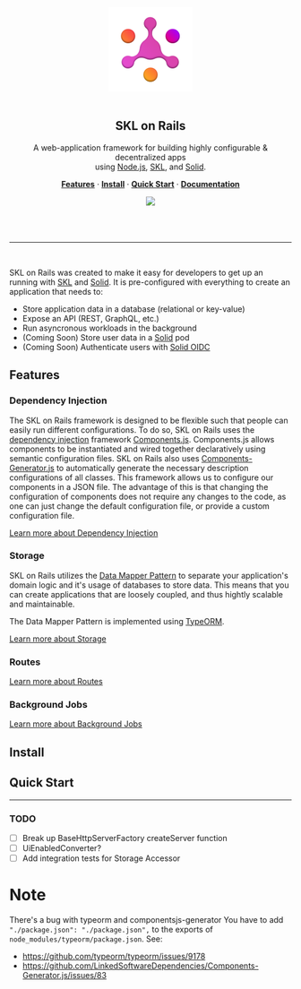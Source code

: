 <div align="center">
  <a href="https://github.com/comake/skl-app-server">
    <img src="./resources/skl.svg" width="150" height="150">
  </a>
  <br/>
  <br/>
  <h2>SKL on Rails</h2>
  <p>
    A web-application framework for building highly configurable & decentralized apps <br/> using <a href="https://nodejs.org/">Node.js</a>, <a href="https://www.comake.io/skl">SKL</a>, and <a href="https://solidproject.org/">Solid</a>.
  </p>
  <p>
    <a href="#bull-features"><strong>Features</strong></a> ·
    <a href="#install"><strong>Install</strong></a> ·
    <a href="#quick-guide"><strong>Quick Start</strong></a> ·
    <a href="https://app.gitbook.com/s/Dbvw06OMs2fMDmC8CZep/"><strong>Documentation</strong></a>
  </p>
  <p>
    <a href="https://github.com/comake/skl-app-server/actions/workflows/ci.yml">
      <img src="https://github.com/comake/skl-app-server/actions/workflows/ci.yml/badge.svg">
    </a>
  </p>
  <br>
  <br>
</div>

---
<br/>

SKL on Rails was created to make it easy for developers to get up an running with [SKL](https://www.comake.io/skl) and [Solid](https://solidproject.org/). It is pre-configured with everything to create an application that needs to:

- Store application data in a database (relational or key-value)
- Expose an API (REST, GraphQL, etc.)
- Run asyncronous workloads in the background
- (Coming Soon) Store user data in a [Solid](https://solidproject.org/) pod
- (Coming Soon) Authenticate users with [Solid OIDC](https://solid.github.io/solid-oidc/)

## Features

### Dependency Injection

The SKL on Rails framework is designed to be flexible such that people can easily run different configurations. To do so, SKL on Rails uses the [dependency injection](https://martinfowler.com/articles/injection.html) framework [Components.js](https://componentsjs.readthedocs.io/). Components.js allows components to be instantiated and wired together declaratively using semantic configuration files. SKL on Rails also uses [Components-Generator.js](https://github.com/LinkedSoftwareDependencies/Components-Generator.js) to automatically generate the necessary description configurations of all classes. This framework allows us to configure our components in a JSON file. The advantage of this is that changing the configuration of components does not require any changes to the code, as one can just change the default configuration file, or provide a custom configuration file.

[Learn more about Dependency Injection](https://app.gitbook.com/s/Dbvw06OMs2fMDmC8CZep/guides/dependency-injection)

### Storage

SKL on Rails utilizes the [Data Mapper Pattern](https://en.wikipedia.org/wiki/Data_mapper_pattern) to separate your application's domain logic and it's usage of databases to store data. This means that you can create applications that are loosely coupled, and thus hightly scalable and maintainable. 

The Data Mapper Pattern is implemented using [TypeORM](https://typeorm.io/). 

[Learn more about Storage](https://app.gitbook.com/s/Dbvw06OMs2fMDmC8CZep/guides/storage)

### Routes

[Learn more about Routes](https://app.gitbook.com/s/Dbvw06OMs2fMDmC8CZep/guides/routes)

### Background Jobs

[Learn more about Background Jobs](https://app.gitbook.com/s/Dbvw06OMs2fMDmC8CZep/guides/background-jobs)

## Install

## Quick Start

---

### TODO
 - [ ] Break up BaseHttpServerFactory createServer function
 - [ ] UiEnabledConverter?
 - [ ] Add integration tests for Storage Accessor

# Note
There's a bug with typeorm and componentsjs-generator
You have to add `"./package.json": "./package.json",` to the exports of `node_modules/typeorm/package.json`.
See:
- https://github.com/typeorm/typeorm/issues/9178
- https://github.com/LinkedSoftwareDependencies/Components-Generator.js/issues/83
